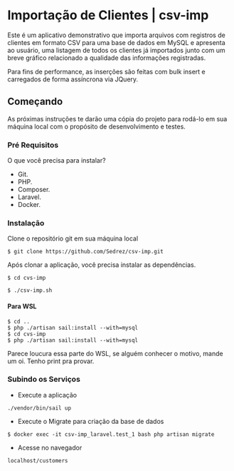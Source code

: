 # Importação de Clientes | csv-imp

Este é um aplicativo demonstrativo que importa arquivos com registros de clientes em formato CSV para uma base de dados em MySQL e apresenta ao usuário, uma listagem de todos os clientes já importados junto com um breve gráfico relacionado a qualidade das informações registradas.

Para fins de performance, as inserções são feitas com bulk insert e carregados de forma assíncrona via JQuery.

## Começando
As próximas instruções te darão uma cópia do projeto para rodá-lo em sua máquina local com o propósito de desenvolvimento e testes.

### Pré Requisitos
O que você precisa para instalar?

* Git.
* PHP.
* Composer.
* Laravel.
* Docker.

### Instalação
Clone o repositório git em sua máquina local

```$ git clone https://github.com/Sedrez/csv-imp.git```

Após clonar a aplicação, você precisa instalar as dependências.

```
$ cd cvs-imp
```
```
$ ./csv-imp.sh
```

#### Para WSL
```
$ cd ..
$ php ./artisan sail:install --with=mysql
$ cd cvs-imp
$ php ./artisan sail:install --with=mysql
```
Parece loucura essa parte do WSL, se alguém conhecer o motivo, mande um oi. Tenho print pra provar.

### Subindo os Serviços

- Execute a aplicação
```
./vendor/bin/sail up
```

- Execute o Migrate para criação da base de dados
```
$ docker exec -it csv-imp_laravel.test_1 bash php artisan migrate
```

- Acesse no navegador
```
localhost/customers
```
  
